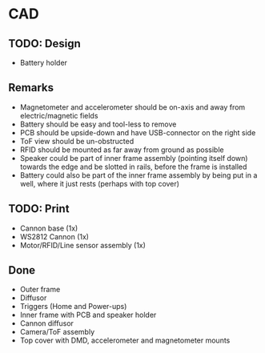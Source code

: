 # CAD
## TODO: Design
- Battery holder

## Remarks
- Magnetometer and accelerometer should be on-axis and away from electric/magnetic fields
- Battery should be easy and tool-less to remove
- PCB should be upside-down and have USB-connector on the right side
- ToF view should be un-obstructed
- RFID should be mounted as far away from ground as possible
- Speaker could be part of inner frame assembly (pointing itself down) towards the edge and be slotted in rails, before the frame is installed
- Battery could also be part of the inner frame assembly by being put in a well, where it just rests (perhaps with top cover)

## TODO: Print
- Cannon base (1x)
- WS2812 Cannon (1x)
- Motor/RFID/Line sensor assembly (1x)

## Done
- Outer frame
- Diffusor
- Triggers (Home and Power-ups)
- Inner frame with PCB and speaker holder
- Cannon diffusor
- Camera/ToF assembly
- Top cover with DMD, accelerometer and magnetometer mounts
